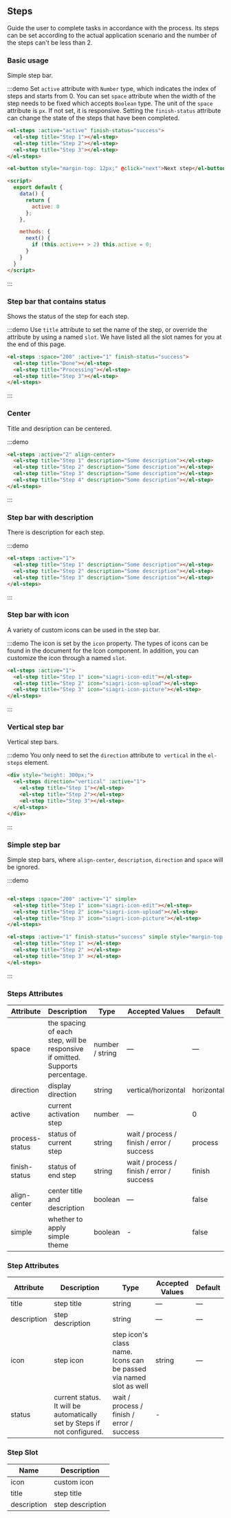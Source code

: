 <script>
  export default {
    data() {
      return {
        active: 0
      };
    },

    methods: {
      next() {
        if (this.active++ > 2) this.active = 0;
      }
    }
  }
</script>

## Steps

Guide the user to complete tasks in accordance with the process. Its steps can be set according to the actual application scenario and the number of the steps can't be less than 2.

### Basic usage

Simple step bar.

:::demo Set `active` attribute with `Number` type, which indicates the index of steps and starts from 0. You can set `space` attribute when the width of the step needs to be fixed which accepts `Boolean` type. The unit of the `space` attribute is `px`. If not set, it is responsive. Setting the `finish-status` attribute can change the state of the steps that have been completed.

```html
<el-steps :active="active" finish-status="success">
  <el-step title="Step 1"></el-step>
  <el-step title="Step 2"></el-step>
  <el-step title="Step 3"></el-step>
</el-steps>

<el-button style="margin-top: 12px;" @click="next">Next step</el-button>

<script>
  export default {
    data() {
      return {
        active: 0
      };
    },

    methods: {
      next() {
        if (this.active++ > 2) this.active = 0;
      }
    }
  }
</script>
```
:::

### Step bar that contains status

Shows the status of the step for each step.

:::demo Use `title` attribute to set the name of the step, or override the attribute by using a named `slot`. We have listed all the slot names for you at the end of this page.

```html
<el-steps :space="200" :active="1" finish-status="success">
  <el-step title="Done"></el-step>
  <el-step title="Processing"></el-step>
  <el-step title="Step 3"></el-step>
</el-steps>
```
:::

### Center 

Title and desription can be centered.

:::demo
```html
<el-steps :active="2" align-center>
  <el-step title="Step 1" description="Some description"></el-step>
  <el-step title="Step 2" description="Some description"></el-step>
  <el-step title="Step 3" description="Some description"></el-step>
  <el-step title="Step 4" description="Some description"></el-step>
</el-steps>
```
:::

### Step bar with description

There is description for each step.

:::demo
```html
<el-steps :active="1">
  <el-step title="Step 1" description="Some description"></el-step>
  <el-step title="Step 2" description="Some description"></el-step>
  <el-step title="Step 3" description="Some description"></el-step>
</el-steps>
```
:::

### Step bar with icon

A variety of custom icons can be used in the step bar.

:::demo The icon is set by the `icon` property. The types of icons can be found in the document for the Icon component. In addition, you can customize the icon through a named `slot`.

```html
<el-steps :active="1">
  <el-step title="Step 1" icon="siagri-icon-edit"></el-step>
  <el-step title="Step 2" icon="siagri-icon-upload"></el-step>
  <el-step title="Step 3" icon="siagri-icon-picture"></el-step>
</el-steps>
```
:::

### Vertical step bar

Vertical step bars.

:::demo You only need to set the `direction` attribute to` vertical` in the `el-steps` element.

```html
<div style="height: 300px;">
  <el-steps direction="vertical" :active="1">
    <el-step title="Step 1"></el-step>
    <el-step title="Step 2"></el-step>
    <el-step title="Step 3"></el-step>
  </el-steps>
</div>
```
:::

### Simple step bar
Simple step bars, where `align-center`, `description`, `direction` and `space` will be ignored.

:::demo
```html

<el-steps :space="200" :active="1" simple>
  <el-step title="Step 1" icon="siagri-icon-edit"></el-step>
  <el-step title="Step 2" icon="siagri-icon-upload"></el-step>
  <el-step title="Step 3" icon="siagri-icon-picture"></el-step>
</el-steps>

<el-steps :active="1" finish-status="success" simple style="margin-top: 20px">
  <el-step title="Step 1" ></el-step>
  <el-step title="Step 2" ></el-step>
  <el-step title="Step 3" ></el-step>
</el-steps>
```
:::

### Steps Attributes

| Attribute      | Description          | Type      | Accepted Values       | Default  |
|---------- |-------- |---------- |-------------  |-------- |
| space | the spacing of each step, will be responsive if omitted. Supports percentage. | number / string | — | — |
| direction | display direction | string | vertical/horizontal | horizontal |
| active | current activation step  | number | — | 0 |
| process-status | status of current step | string | wait / process / finish / error / success | process |
| finish-status | status of end step | string | wait / process / finish / error / success | finish |
| align-center | center title and description | boolean | — | false |
| simple | whether to apply simple theme | boolean | - | false |

### Step Attributes
| Attribute      | Description          | Type      | Accepted Values       | Default  |
|---------- |-------- |---------- |-------------  |-------- |
| title | step title | string | — | — |
| description | step description | string | — | — |
| icon | step icon | step icon's class name. Icons can be passed via named slot as well | string | — |
| status | current status. It will be automatically set by Steps if not configured. | wait / process / finish / error / success | - |

### Step Slot
| Name | Description |
|----|----|
| icon | custom icon |
| title | step title |
| description | step description |

